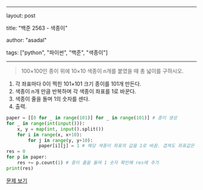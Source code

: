 ----

layout: post

title: "백준 2563 - 색종이"

author: "asadal"

tags: ["python", "파이썬", "백준", "색종이"]

------



> 100×100인 종이 위에 10×10 색종이 n개를 붙였을 때 총 넓이를 구하시오.

1. 각 좌표마다 0이 찍힌 101×101 크기 종이를 101개 만든다.
2. 색종이 n개 만큼 반복하며 각 색종이 좌표를 1로 바꾼다.
3. 색종이 줄을 돌며 1의 숫자를 센다.
4. 출력. 

```python
paper = [[0 for _ in range(101)] for _ in range(101)] # 종이 생성
for _ in range(int(input())):
    x, y = map(int, input().split())
    for i in range(x, x+10):
        for j in range(y, y+10):
            paper[i][j] = 1 # 해당 색종이 좌표의 값을 1로 바꿈. 겹쳐도 좌표값은 1.
res = 0
for p in paper:
    res += p.count(1) # 종이 줄을 돌며 1 숫자 확인해 res에 추가
print(res)
```

[문제 보기](https://www.acmicpc.net/problem/2563)